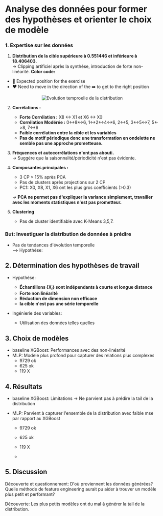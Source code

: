 # Analyse des données pour former des hypothèses et orienter le choix de modèle

### 1. Expertise sur les données 

1. **Distribution de la cible supérieure à 0.551446 et inférieure à 18.406403.**  
   -> Clipping artificiel après la synthèse, introduction de forte non-linéarité.
**Color code:**
- :green_heart: Expected position for the exercise
- :heart: Need to move in the direction of the ➡️ to get to the right position


<div align="center">
  <img src="https://github.com/bossardl/CmapRegression/blob/master/histogram_evolution.mp4" alt="Evolution temproelle de la distribution" />
</div>

2. **Corrélations :**  
   - **Forte Corrélation :** X8 <-> X1 et X6 <-> X0  
   - **Corrélation Modérée :** 0<->8<->6, 1<->2<->4<->6, 2<->5, 3<->5<->7, 5<->8, 7<->9  
   - **Faible corrélation entre la cible et les variables**
   - **Pas de motif périodique donc une transformation en ondelette ne semble pas une approche prometteuse.**

3. **Fréquences et autocorrélations n'ont pas abouti.**  
   -> Suggère que la saisonnalité/périodicité n'est pas évidente.

4. **Composantes principales :**  
   - 3 CP > 15% après PCA  
   - Pas de clusters après projections sur 2 CP  
   - PC1: X0, X8, X1, X6 ont les plus gros coefficients (>0.3)
     
   -> **PCA ne permet pas d'expliquer la variance simplement, travailler avec les moments statistiques n'est pas prometteur.**

5. **Clustering**
   - Pas de cluster identifiable avec K-Means 3,5,7.

     
### But: Investiguer la distribution de données à prédire

* Pas de tendances d'évolution temporelle  
  --> Hypothèse: 

## 2. Détermination des hypothèses de travail
- Hypothèse:  
  - **Échantillons {$\mathbf{X}_i$} sont indépendants à courte et longue distance**  
  - **Forte non linéarité**
  - **Réduction de dimension non efficace**
  - **la cible n'est pas une série temporelle**

- Ingénierie des variables:
  - Utilisation des données telles quelles

    
## 3. Choix de modèles

* baseline XGBoost: Performances avec des non-linéarité
* MLP: Modèle plus profond pour capturer des relations plus complexes
    - 9729  ok
    - 625  ok
    - 119  X
 
## 4. Résultats
* baseline XGBoost: Limitations
-> Ne parvient pas à prédire la tail de la distribution

* MLP: Parvient à capturer l'ensemble de la distribution avec faible mse par rapport au XGBoost
    - 9729  ok
    - 625  ok
    - 119  X
 
    - 
## 5. Discussion
Découverte et questionnement:
D'où proviennent les données générées?
Quelle méthode de feature engineering aurait pu aider à trouver un modèle plus petit et performant?

Découverte:
Les plus petits modèles ont du mal à générer la tail de la distribution. 
